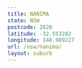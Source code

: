 ```yaml
---
title: NANIMA
state: NSW
postcode: 2820
latitude: -32.553282
longitude: 148.989227
url: /nsw/nanima/
layout: suburb
---
```


